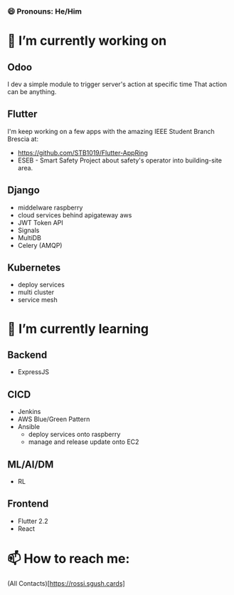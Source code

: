 <!--
**RedsAnDev/RedsAnDev** is a ✨ _special_ ✨ repository because its `README.md` (this file) appears on your GitHub profile.

Here are some ideas to get you started:
- 🔭 I’m currently working on
- 🌱 I’m currently learning ...
- 👯 I’m looking to collaborate on ...
- 🤔 I’m looking for help with ...
- 💬 Ask me about ...
- 📫 How to reach me: ...
- 😄 Pronouns: ...
- ⚡ Fun fact: ...
-->

### 😄 Pronouns: He/Him

# 🔭 I’m currently working on

## Odoo

I dev a simple module to trigger server's action at specific time That action can be anything.

## Flutter

I'm keep working on a few apps with the amazing IEEE Student Branch Brescia at:

- https://github.com/STB1019/Flutter-AppRing
- ESEB - Smart Safety Project about safety's operator into building-site area.

## Django

- middelware raspberry
- cloud services behind apigateway aws
- JWT Token API
- Signals
- MultiDB
- Celery (AMQP)

## Kubernetes

- deploy services
- multi cluster
- service mesh


# 🌱 I’m currently learning

## Backend

- ExpressJS

## CICD

- Jenkins
- AWS Blue/Green Pattern
- Ansible
   - deploy services onto raspberry
   - manage and release update onto EC2 


## ML/AI/DM

- RL

## Frontend

- Flutter 2.2
- React

 
# 📫 How to reach me:

(All Contacts)[https://rossi.sgush.cards]

